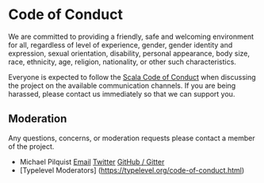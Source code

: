 # Code of Conduct

We are committed to providing a friendly, safe and welcoming environment for all, regardless of level of experience, gender, gender identity and expression, sexual orientation, disability, personal appearance, body size, race, ethnicity, age, religion, nationality, or other such characteristics.

Everyone is expected to follow the [Scala Code of Conduct](https://www.scala-lang.org/conduct/) when discussing the project on the available communication channels. If you are being harassed, please contact us immediately so that we can support you.

## Moderation

Any questions, concerns, or moderation requests please contact a member of the project.

- Michael Pilquist [Email](mailto:mpilquist@gmail.com) [Twitter](https://twitter.com/mpilquist) [GitHub / Gitter](https://github.com/mpilquist)
- [Typelevel Moderators] (https://typelevel.org/code-of-conduct.html)

